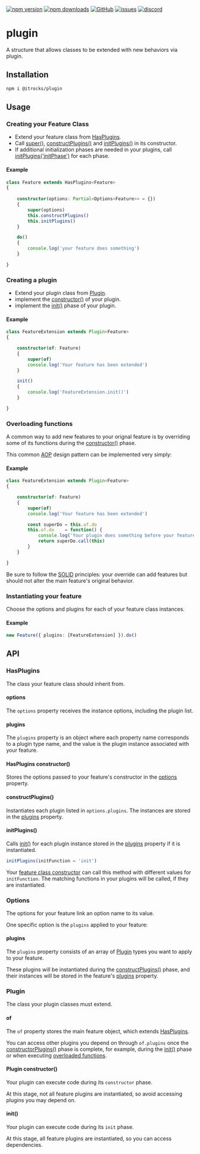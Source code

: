 [![npm version](https://img.shields.io/npm/v/@itrocks/plugin?logo=npm)](https://www.npmjs.org/package/@itrocks/plugin)
[![npm downloads](https://img.shields.io/npm/dm/@itrocks/plugin)](https://www.npmjs.org/package/@itrocks/plugin)
[![GitHub](https://img.shields.io/github/last-commit/itrocks-ts/plugin?color=2dba4e&label=commit&logo=github)](https://github.com/itrocks-ts/plugin)
[![issues](https://img.shields.io/github/issues/itrocks-ts/plugin)](https://github.com/itrocks-ts/plugin/issues)
[![discord](https://img.shields.io/discord/1314141024020467782?color=7289da&label=discord&logo=discord&logoColor=white)](https://25.re/ditr)

# plugin

A structure that allows classes to be extended with new behaviors via plugin.

## Installation

```bash
npm i @itrocks/plugin
```

## Usage

### Creating your Feature Class

- Extend your feature class from [HasPlugins](#HasPlugins).
- Call [super()](#HasPlugins-constructor), [constructPlugins()](#constructPlugins) and [initPlugins()](#initPlugins)
  in its constructor.
- If additional initialization phases are needed in your plugins,
  call [initPlugins('initPhase')](#initPlugins) for each phase.

#### Example

```ts
class Feature extends HasPlugins<Feature>
{
	
	constructor(options: Partial<Options<Feature>> = {})
	{
		super(options)
		this.constructPlugins()
		this.initPlugins()
	}

	do()
	{
		console.log('your feature does something')
	}

}
```

### Creating a plugin

- Extend your plugin class from [Plugin](#Plugin).
- implement the [constructor()](#Plugin-constructor) of your plugin.
- implement the [init()](#init) phase of your plugin.

#### Example

```ts
class FeatureExtension extends Plugin<Feature>
{

	constructor(of: Feature)
	{
		super(of)
		console.log('Your feature has been extended')
	}

	init()
	{
		console.log('FeatureExtension.init()')
	}

}
```

### Overloading functions

A common way to add new features to your orignal feature is by overriding some of its functions
during the [constructor()](#Plugin-constructor) phase.

This common [AOP](https://en.wikipedia.org/wiki/Aspect-oriented_programming)
design pattern can be implemented very simply:

#### Example

```ts
class FeatureExtension extends Plugin<Feature>
{

	constructor(of: Feature)
	{
		super(of)
		console.log('Your feature has been extended')

		const superDo = this.of.do
		this.of.do    = function() {
			console.log('Your plugin does something before your feature does')
			return superDo.call(this)
		}
	}

}
```

Be sure to follow the [SOLID](https://en.wikipedia.org/wiki/SOLID) principles:
your override can add features but should not alter the main feature's original behavior.

### Instantiating your feature

Choose the options and plugins for each of your feature class instances.

#### Example

```ts
new Feature({ plugins: [FeatureExtension] }).do()
```

## API

### HasPlugins

The class your feature class should inherit from.

#### options

The `options` property receives the instance options, including the plugin list.

#### plugins

The `plugins` property is an object where each property name corresponds to a plugin type name,
and the value is the plugin instance associated with your feature.

#### HasPlugins constructor()

Stores the options passed to your feature's constructor in the [options](#options) property. 

#### constructPlugins()

Instantiates each plugin listed in `options.plugins`. The instances are stored in the [plugins](#plugins) property.

#### initPlugins()

Calls [init()](#init) for each plugin instance stored in the [plugins](#plugins) property
if it is instantiated.

```ts
initPlugins(initFunction = 'init')
```

Your [feature class constructor](#creating-your-feature-class)
can call this method with different values for `initFunction`.
The matching functions in your plugins will be called, if they are instantiated.

### Options

The options for your feature link an option name to its value.

One specific option is the `plugins` applied to your feature:

#### plugins

The `plugins` property consists of an array of [Plugin](#plugin) types you want to apply to your feature.

These plugins will be instantiated during the [constructPlugins()](#constructPlugins) phase,
and their instances will be stored in the feature's [plugins](#plugins) property.

### Plugin

The class your plugin classes must extend.

#### of

The `of` property stores the main feature object, which extends [HasPlugins](#HasPlugins).

You can access other plugins you depend on through `of.plugins`
once the [constructorPlugins()](#constructPlugins) phase is complete,
for example, during the [init()](#init) phase or when executing [overloaded functions](#Overloading-functions).

#### Plugin constructor()

Your plugin can execute code during its `constructor` phase.

At this stage, not all feature plugins are instantiated, so avoid accessing plugins you may depend on.

#### init()

Your plugin can execute code during its `init` phase.

At this stage, all feature plugins are instantiated, so you can access dependencies.

